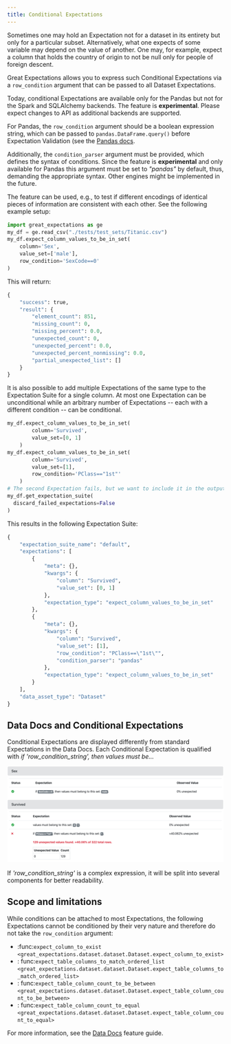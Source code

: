 ```yaml
---
title: Conditional Expectations
---
```



Sometimes one may hold an Expectation not for a dataset in its entirety but only for a particular subset. Alternatively,
what one expects of some variable may depend on the value of another. One may, for example, expect a column that holds
the country of origin to not be null only for people of foreign descent.

Great Expectations allows you to express such Conditional Expectations via a `row_condition` argument that can be passed
to all Dataset Expectations.

Today, conditional Expectations are available only for the Pandas but not for the Spark and SQLAlchemy backends. The
feature is **experimental**. Please expect changes to API as additional backends are supported.

For Pandas, the `row_condition` argument should be a boolean expression string, which can be passed
to `pandas.DataFrame.query()` before Expectation Validation (see
the [Pandas docs](https://pandas.pydata.org/pandas-docs/stable/reference/api/pandas.DataFrame.query.html).

Additionally, the `condition_parser` argument must be provided, which defines the syntax of conditions. Since the
feature is **experimental** and only available for Pandas this argument must be set to *"pandas"* by default, thus,
demanding the appropriate syntax. Other engines might be implemented in the future.

The feature can be used, e.g., to test if different encodings of identical pieces of information are consistent with
each other. See the following example setup:

```python
import great_expectations as ge
my_df = ge.read_csv("./tests/test_sets/Titanic.csv")
my_df.expect_column_values_to_be_in_set(
    column='Sex',
    value_set=['male'],
    row_condition='SexCode==0'
)
```

This will return:

```python
{
    "success": true,
    "result": {
        "element_count": 851,
        "missing_count": 0,
        "missing_percent": 0.0,
        "unexpected_count": 0,
        "unexpected_percent": 0.0,
        "unexpected_percent_nonmissing": 0.0,
        "partial_unexpected_list": []
    }
}
```

It is also possible to add multiple Expectations of the same type to the Expectation Suite for a single column. At most
one Expectation can be unconditional while an arbitrary number of Expectations -- each with a different condition -- can
be conditional.

```python
my_df.expect_column_values_to_be_in_set(
        column='Survived',
        value_set=[0, 1]
    )
my_df.expect_column_values_to_be_in_set(
        column='Survived',
        value_set=[1],
        row_condition='PClass=="1st"'
    )
# The second Expectation fails, but we want to include it in the output:
my_df.get_expectation_suite(
  discard_failed_expectations=False
)  
```

This results in the following Expectation Suite:
```python
{
    "expectation_suite_name": "default",
    "expectations": [
        {
            "meta": {},
            "kwargs": {
                "column": "Survived",
                "value_set": [0, 1]
            },
            "expectation_type": "expect_column_values_to_be_in_set"
        },
        {
            "meta": {},
            "kwargs": {
                "column": "Survived",
                "value_set": [1],
                "row_condition": "PClass==\"1st\"",
                "condition_parser": "pandas"
            },
            "expectation_type": "expect_column_values_to_be_in_set"
        }
    ],
    "data_asset_type": "Dataset"
}
```

## Data Docs and Conditional Expectations

Conditional Expectations are displayed differently from standard Expectations in the Data Docs. Each Conditional
Expectation is qualified with *if 'row_condition_string', then values must be...*

![Image](../../images/conditional_data_docs_screenshot.png)

If *'row_condition_string'* is a complex expression, it will be split into several components for better readability.

## Scope and limitations

While conditions can be attached to most Expectations, the following Expectations cannot be conditioned by their very
nature and therefore do not take the `row_condition` argument:

* :func:`expect_column_to_exist <great_expectations.dataset.dataset.Dataset.expect_column_to_exist>`
* :
  func:`expect_table_columns_to_match_ordered_list <great_expectations.dataset.dataset.Dataset.expect_table_columns_to_match_ordered_list>`
* :
  func:`expect_table_column_count_to_be_between <great_expectations.dataset.dataset.Dataset.expect_table_column_count_to_be_between>`
* :
  func:`expect_table_column_count_to_equal <great_expectations.dataset.dataset.Dataset.expect_table_column_count_to_equal>`

For more information, see the [Data Docs](../data-docs) feature guide.
